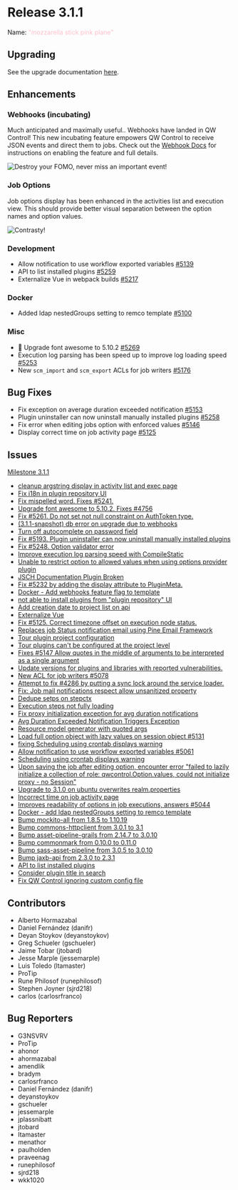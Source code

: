 # Release 3.1.1

Name: <span style="color: pink"><span class="glyphicon glyphicon-plane"></span> "mozzarella stick pink plane"</span>

## Upgrading
See the upgrade documentation [here](https://docs.qwcontrol.com/3.1.0-rc2/upgrading/upgrade-to-qwcontrol-3.1.html).

## Enhancements

### Webhooks (incubating)
Much anticipated and maximally useful.. Webhooks have landed in QW Control! This new incubating feature
empowers QW Control to receive JSON events and direct them to jobs.
Check out the [Webhook Docs](https://docs.qwcontrol.com/3.1.1/manual/12-webhooks.html) for
instructions on enabling the feature and full details.

![Destroy your FOMO, never miss an important event!](https://docs.qwcontrol.com/assets/releases/3_1_1/webhook_promo_pd_sm.gif "Destroy your FOMO, never miss an important event!")


### Job Options
Job options display has been enhanced in the activities list and execution view. This should
provide better visual separation between the option names and option values.

![Contrasty!](https://docs.qwcontrol.com/assets/releases/3_1_1/job_opts.png "Contrasty!")

### Development

* Allow notification to use workflow exported variables [#5139](https://github.com/qwcontrol/qwcontrol/pull/5139)
* API to list installed plugins [#5259](https://github.com/qwcontrol/qwcontrol/pull/5259)
* Externalize Vue in webpack builds [#5217](https://github.com/qwcontrol/qwcontrol/pull/5217)

### Docker

* Added ldap nestedGroups setting to remco template [#5100](https://github.com/qwcontrol/qwcontrol/pull/5100)

### Misc

* 🌈 Upgrade font awesome to 5.10.2 [#5269](https://github.com/qwcontrol/qwcontrol/pull/5269)
* Execution log parsing has been speed up to improve log loading speed [#5253](https://github.com/qwcontrol/qwcontrol/pull/5253)
* New `scm_import` and `scm_export` ACLs for job writers [#5176](https://github.com/qwcontrol/qwcontrol/pull/5176)

## Bug Fixes

* Fix exception on average duration exceeded notification [#5153](https://github.com/qwcontrol/qwcontrol/pull/5153)
* Plugin uninstaller can now uninstall manually installed plugins [#5258](https://github.com/qwcontrol/qwcontrol/pull/5258)
* Fix error when editing jobs option with enforced values [#5146](https://github.com/qwcontrol/qwcontrol/pull/5146)
* Display correct time on job activity page [#5125](https://github.com/qwcontrol/qwcontrol/issues/5125)

## Issues

[Milestone 3.1.1](https://github.com/qwcontrol/qwcontrol/milestone/115)

* [cleanup argstring display in activity list and exec page](https://github.com/qwcontrol/qwcontrol/pull/5277)
* [Fix i18n in plugin repository UI](https://github.com/qwcontrol/qwcontrol/pull/5276)
* [Fix mispelled word. Fixes #5241.](https://github.com/qwcontrol/qwcontrol/pull/5270)
* [Upgrade font awesome to 5.10.2. Fixes #4756](https://github.com/qwcontrol/qwcontrol/pull/5269)
* [Fix #5261. Do not set not null constraint on AuthToken type. ](https://github.com/qwcontrol/qwcontrol/pull/5263)
* [(3.1.1-snapshot) db error on upgrade due to webhooks](https://github.com/qwcontrol/qwcontrol/issues/5261)
* [Turn off autocomplete on password field](https://github.com/qwcontrol/qwcontrol/pull/5260)
* [Fix #5193. Plugin uninstaller can now uninstall manually installed plugins](https://github.com/qwcontrol/qwcontrol/pull/5258)
* [Fix #5248. Option validator error](https://github.com/qwcontrol/qwcontrol/pull/5255)
* [Improve execution log parsing speed with CompileStatic](https://github.com/qwcontrol/qwcontrol/pull/5253)
* [Unable to restrict option to allowed values when using options provider plugin](https://github.com/qwcontrol/qwcontrol/issues/5248)
* [JSCH Documentation Plugin Broken](https://github.com/qwcontrol/qwcontrol/issues/5244)
* [Fix #5232 by adding the display attribute to PluginMeta.](https://github.com/qwcontrol/qwcontrol/pull/5236)
* [Docker - Add webhooks feature flag to template](https://github.com/qwcontrol/qwcontrol/pull/5233)
* [not able to install plugins from "plugin repository" UI](https://github.com/qwcontrol/qwcontrol/issues/5232)
* [Add creation date to project list on api](https://github.com/qwcontrol/qwcontrol/pull/5223)
* [Externalize Vue](https://github.com/qwcontrol/qwcontrol/pull/5217)
* [Fix #5125. Correct timezone offset on execution node status.](https://github.com/qwcontrol/qwcontrol/pull/5213)
* [Replaces job Status notification email using Pine Email Framework](https://github.com/qwcontrol/qwcontrol/pull/5208)
* [Tour plugin project configuration](https://github.com/qwcontrol/qwcontrol/pull/5192)
* [Tour plugins can't be configured at the project level](https://github.com/qwcontrol/qwcontrol/issues/5191)
* [Fixes #5147 Allow quotes in the middle of arguments to be interpreted as a single argument](https://github.com/qwcontrol/qwcontrol/pull/5182)
* [Update versions for plugins and libraries with reported vulnerabilities.](https://github.com/qwcontrol/qwcontrol/pull/5181)
* [New ACL for job writers #5078](https://github.com/qwcontrol/qwcontrol/pull/5176)
* [Attempt to fix #4286 by putting a sync lock around the service loader.](https://github.com/qwcontrol/qwcontrol/pull/5170)
* [Fix: Job mail notifications respect allow unsanitized property](https://github.com/qwcontrol/qwcontrol/pull/5169)
* [Dedupe setps on stepctx](https://github.com/qwcontrol/qwcontrol/pull/5158)
* [Execution steps not fully loading](https://github.com/qwcontrol/qwcontrol/issues/5157)
* [Fix proxy initialization exception for avg duration notifications](https://github.com/qwcontrol/qwcontrol/pull/5153)
* [Avg Duration Exceeded Notification Triggers Exception](https://github.com/qwcontrol/qwcontrol/issues/5149)
* [Resource model generator with quoted args](https://github.com/qwcontrol/qwcontrol/issues/5147)
* [Load full option object with lazy values on session object #5131 ](https://github.com/qwcontrol/qwcontrol/pull/5146)
* [fixing Scheduling using crontab displays warning](https://github.com/qwcontrol/qwcontrol/pull/5145)
* [Allow notification to use workflow exported variables #5061](https://github.com/qwcontrol/qwcontrol/pull/5139)
* [Scheduling using crontab displays warning](https://github.com/qwcontrol/qwcontrol/issues/5134)
* [Upon saving the job after editing option, encounter error "failed to lazily initialize a collection of role: qwcontrol.Option.values, could not initialize proxy - no Session"](https://github.com/qwcontrol/qwcontrol/issues/5131)
* [Upgrade to 3.1.0 on ubuntu overwrites realm.properties](https://github.com/qwcontrol/qwcontrol/issues/5126)
* [Incorrect time on job activity page](https://github.com/qwcontrol/qwcontrol/issues/5125)
* [Improves readability of options in job executions, answers #5044](https://github.com/qwcontrol/qwcontrol/pull/5105)
* [Docker - add ldap nestedGroups setting to remco template](https://github.com/qwcontrol/qwcontrol/pull/5100)
* [Bump mockito-all from 1.8.5 to 1.10.19](https://github.com/qwcontrol/qwcontrol/pull/4869)
* [Bump commons-httpclient from 3.0.1 to 3.1](https://github.com/qwcontrol/qwcontrol/pull/4867)
* [Bump asset-pipeline-grails from 2.14.7 to 3.0.10](https://github.com/qwcontrol/qwcontrol/pull/4866)
* [Bump commonmark from 0.10.0 to 0.11.0](https://github.com/qwcontrol/qwcontrol/pull/4863)
* [Bump sass-asset-pipeline from 3.0.5 to 3.0.10](https://github.com/qwcontrol/qwcontrol/pull/4862)
* [Bump jaxb-api from 2.3.0 to 2.3.1](https://github.com/qwcontrol/qwcontrol/pull/4859)
* [API to list installed plugins](https://github.com/qwcontrol/qwcontrol/issues/495)
* [Consider plugin title in search](https://github.com/qwcontrol/qwcontrol/pull/5288)
* [Fix QW Control ignoring custom config file](https://github.com/qwcontrol/qwcontrol/issues/5160)

## Contributors

* Alberto Hormazabal
* Daniel Fernández (danifr)
* Deyan Stoykov (deyanstoykov)
* Greg Schueler (gschueler)
* Jaime Tobar (jtobard)
* Jesse Marple (jessemarple)
* Luis Toledo (ltamaster)
* ProTip
* Rune Philosof (runephilosof)
* Stephen Joyner (sjrd218)
* carlos (carlosrfranco)

## Bug Reporters

* G3NSVRV
* ProTip
* ahonor
* ahormazabal
* amendlik
* bradym
* carlosrfranco
* Daniel Fernández (danifr)
* deyanstoykov
* gschueler
* jessemarple
* jplassnibatt
* jtobard
* ltamaster
* menathor
* paulholden
* praveenag
* runephilosof
* sjrd218
* wkk1020